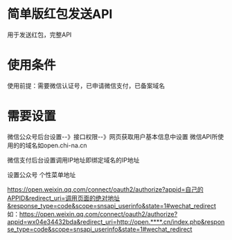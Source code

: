 # 简单版红包发送API
用于发送红包，完整API

# 使用条件
使用前提：需要微信认证号，已申请微信支付，已备案域名

# 需要设置
微信公众号后台设置--》接口权限--》网页获取用户基本信息中设置 微信API所使用的的域名如open.chi-na.cn

微信支付后台设置调用IP地址即绑定域名的IP地址

设置公众号 个性菜单地址

https://open.weixin.qq.com/connect/oauth2/authorize?appid=自己的APPID&redirect_uri=调用页面的绝对地址&response_type=code&scope=snsapi_userinfo&state=1#wechat_redirect
如：https://open.weixin.qq.com/connect/oauth2/authorize?appid=wx04e34432bda&redirect_uri=http://open.****.cn/index.php&response_type=code&scope=snsapi_userinfo&state=1#wechat_redirect
